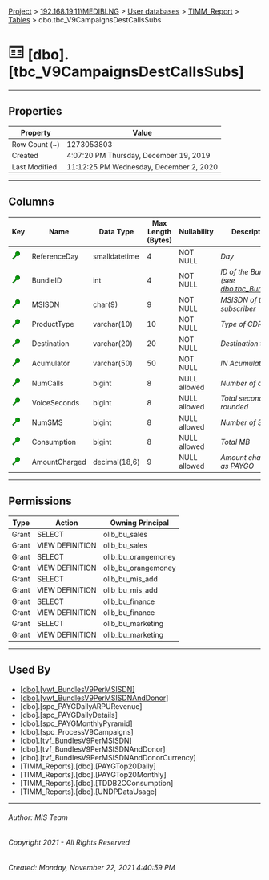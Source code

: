 #### 

[Project](../../../../index.md) > [192.168.19.11\\MEDIBLNG](../../../index.md) > [User databases](../../index.md) > [TIMM_Report](../index.md) > [Tables](Tables.md) > dbo.tbc_V9CampaignsDestCallsSubs

# ![Tables](../../../../Images/Table32.png) [dbo].[tbc_V9CampaignsDestCallsSubs]

---

## <a name="#properties"></a>Properties

| Property | Value |
|---|---|
| Row Count (~) | 1273053803 |
| Created | 4:07:20 PM Thursday, December 19, 2019 |
| Last Modified | 11:12:25 PM Wednesday, December 2, 2020 |


---

## <a name="#columns"></a>Columns

| Key | Name | Data Type | Max Length (Bytes) | Nullability | Description |
|---|---|---|---|---|---|
| [![Cluster Key cci_V9CampaignsDestCallsSubs: ReferenceDay\BundleID\MSISDN\ProductType\Destination\Acumulator\NumCalls\VoiceSeconds\NumSMS\Consumption\AmountCharged](../../../../Images/cluster.png)](#indexes) | ReferenceDay | smalldatetime | 4 | NOT NULL | _Day_ |
| [![Cluster Key cci_V9CampaignsDestCallsSubs: ReferenceDay\BundleID\MSISDN\ProductType\Destination\Acumulator\NumCalls\VoiceSeconds\NumSMS\Consumption\AmountCharged](../../../../Images/cluster.png)](#indexes) | BundleID | int | 4 | NOT NULL | _ID of the Bundle (see [dbo.tbc_BundleID](tbc_BundleID.md))_ |
| [![Cluster Key cci_V9CampaignsDestCallsSubs: ReferenceDay\BundleID\MSISDN\ProductType\Destination\Acumulator\NumCalls\VoiceSeconds\NumSMS\Consumption\AmountCharged](../../../../Images/cluster.png)](#indexes) | MSISDN | char(9) | 9 | NOT NULL | _MSISDN of the subscriber_ |
| [![Cluster Key cci_V9CampaignsDestCallsSubs: ReferenceDay\BundleID\MSISDN\ProductType\Destination\Acumulator\NumCalls\VoiceSeconds\NumSMS\Consumption\AmountCharged](../../../../Images/cluster.png)](#indexes) | ProductType | varchar(10) | 10 | NOT NULL | _Type of CDR_ |
| [![Cluster Key cci_V9CampaignsDestCallsSubs: ReferenceDay\BundleID\MSISDN\ProductType\Destination\Acumulator\NumCalls\VoiceSeconds\NumSMS\Consumption\AmountCharged](../../../../Images/cluster.png)](#indexes) | Destination | varchar(20) | 20 | NOT NULL | _Destination type_ |
| [![Cluster Key cci_V9CampaignsDestCallsSubs: ReferenceDay\BundleID\MSISDN\ProductType\Destination\Acumulator\NumCalls\VoiceSeconds\NumSMS\Consumption\AmountCharged](../../../../Images/cluster.png)](#indexes) | Acumulator | varchar(50) | 50 | NOT NULL | _IN Acumulator_ |
| [![Cluster Key cci_V9CampaignsDestCallsSubs: ReferenceDay\BundleID\MSISDN\ProductType\Destination\Acumulator\NumCalls\VoiceSeconds\NumSMS\Consumption\AmountCharged](../../../../Images/cluster.png)](#indexes) | NumCalls | bigint | 8 | NULL allowed | _Number of calls_ |
| [![Cluster Key cci_V9CampaignsDestCallsSubs: ReferenceDay\BundleID\MSISDN\ProductType\Destination\Acumulator\NumCalls\VoiceSeconds\NumSMS\Consumption\AmountCharged](../../../../Images/cluster.png)](#indexes) | VoiceSeconds | bigint | 8 | NULL allowed | _Total seconds rounded_ |
| [![Cluster Key cci_V9CampaignsDestCallsSubs: ReferenceDay\BundleID\MSISDN\ProductType\Destination\Acumulator\NumCalls\VoiceSeconds\NumSMS\Consumption\AmountCharged](../../../../Images/cluster.png)](#indexes) | NumSMS | bigint | 8 | NULL allowed | _Number of SMS_ |
| [![Cluster Key cci_V9CampaignsDestCallsSubs: ReferenceDay\BundleID\MSISDN\ProductType\Destination\Acumulator\NumCalls\VoiceSeconds\NumSMS\Consumption\AmountCharged](../../../../Images/cluster.png)](#indexes) | Consumption | bigint | 8 | NULL allowed | _Total MB_ |
| [![Cluster Key cci_V9CampaignsDestCallsSubs: ReferenceDay\BundleID\MSISDN\ProductType\Destination\Acumulator\NumCalls\VoiceSeconds\NumSMS\Consumption\AmountCharged](../../../../Images/cluster.png)](#indexes) | AmountCharged | decimal(18,6) | 9 | NULL allowed | _Amount charged as PAYGO_ |


---

## <a name="#permissions"></a>Permissions

| Type | Action | Owning Principal |
|---|---|---|
| Grant | SELECT | olib_bu_sales |
| Grant | VIEW DEFINITION | olib_bu_sales |
| Grant | SELECT | olib_bu_orangemoney |
| Grant | VIEW DEFINITION | olib_bu_orangemoney |
| Grant | SELECT | olib_bu_mis_add |
| Grant | VIEW DEFINITION | olib_bu_mis_add |
| Grant | SELECT | olib_bu_finance |
| Grant | VIEW DEFINITION | olib_bu_finance |
| Grant | SELECT | olib_bu_marketing |
| Grant | VIEW DEFINITION | olib_bu_marketing |


---

## <a name="#usedby"></a>Used By

* [[dbo].[vwt_BundlesV9PerMSISDN]](../Views/vwt_BundlesV9PerMSISDN.md)
* [[dbo].[vwt_BundlesV9PerMSISDNAndDonor]](../Views/vwt_BundlesV9PerMSISDNAndDonor.md)
* [dbo].[spc_PAYGDailyARPURevenue]
* [dbo].[spc_PAYGDailyDetails]
* [dbo].[spc_PAYGMonthlyPyramid]
* [dbo].[spc_ProcessV9Campaigns]
* [dbo].[tvf_BundlesV9PerMSISDN]
* [dbo].[tvf_BundlesV9PerMSISDNAndDonor]
* [dbo].[tvf_BundlesV9PerMSISDNAndDonorCurrency]
* [TIMM_Reports].[dbo].[PAYGTop20Daily]
* [TIMM_Reports].[dbo].[PAYGTop20Monthly]
* [TIMM_Reports].[dbo].[TDDB2CConsumption]
* [TIMM_Reports].[dbo].[UNDPDataUsage]


---

###### Author:  MIS Team

###### Copyright 2021 - All Rights Reserved

###### Created: Monday, November 22, 2021 4:40:59 PM

